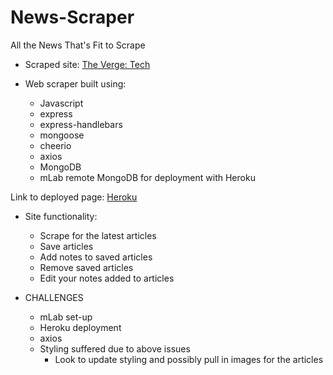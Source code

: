 # News-Scraper
All the News That's Fit to Scrape 

* Scraped site: [The Verge: Tech](https://www.theverge.com/tech)

* Web scraper built using:
    * Javascript
    * express
    * express-handlebars
    * mongoose
    * cheerio
    * axios
    * MongoDB
    * mLab remote MongoDB for deployment with Heroku

Link to deployed page: [Heroku](https://sleepy-badlands-27283.herokuapp.com/)

* Site functionality:
    * Scrape for the latest articles
    * Save articles
    * Add notes to saved articles
    * Remove saved articles
    * Edit your notes added to articles

* CHALLENGES
    * mLab set-up
    * Heroku deployment
    * axios 
    * Styling suffered due to above issues
        * Look to update styling and possibly pull in images for the articles
